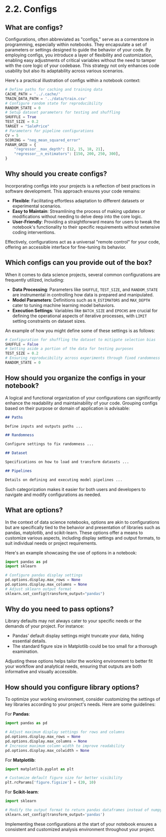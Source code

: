 # 2.2. Configs

## What are configs?

Configurations, often abbreviated as "configs," serve as a cornerstone in programming, especially within notebooks. They encapsulate a set of parameters or settings designed to guide the behavior of your code. By employing configs, you introduce a layer of flexibility and customization, enabling easy adjustments of critical variables without the need to tamper with the core logic of your codebase. This strategy not only enhances code usability but also its adaptability across various scenarios.

Here's a practical illustration of configs within a notebook context:

```python
# Define paths for caching and training data
CACHE_PATH = '../.cache/'
TRAIN_DATA_PATH = '../data/train.csv'
# Configure random state for reproducibility
RANDOM_STATE = 0
# Setup dataset parameters for testing and shuffling
SHUFFLE = True
TEST_SIZE = 0.2
TARGET = "SalePrice"
# Parameters for pipeline configurations
CV = 5
SCORING = "neg_mean_squared_error"
PARAM_GRID = {
    "regressor__max_depth": [12, 15, 18, 21],
    "regressor__n_estimators": [150, 200, 250, 300],
}
```

## Why should you create configs?

Incorporating configs into your projects is a reflection of best practices in software development. This approach ensures your code remains:

- **Flexible**: Facilitating effortless adaptation to different datasets or experimental scenarios.
- **Easy to Maintain**: Streamlining the process of making updates or modifications without needing to delve deep into the core logic.
- **User-Friendly**: Providing a straightforward means for users to tweak the notebook's functionality to their specific requirements without extensive coding interventions.

Effectively, configurations act as a universal "remote control" for your code, offering an accessible interface for fine-tuning its behavior.

## Which configs can you provide out of the box?

When it comes to data science projects, several common configurations are frequently utilized, including:

- **Data Processing**: Parameters like `SHUFFLE`, `TEST_SIZE`, and `RANDOM_STATE` are instrumental in controlling how data is prepared and manipulated.
- **Model Parameters**: Definitions such as `N_ESTIMATORS` and `MAX_DEPTH` cater to tuning machine learning model behaviors.
- **Execution Settings**: Variables like `BATCH_SIZE` and `EPOCHS` are crucial for defining the operational aspects of iterative processes, with `LIMIT` setting constraints on dataset sizes.

An example of how you might define some of these settings is as follows:

```python
# Configuration for shuffling the dataset to mitigate selection bias
SHUFFLE = False
# Setting aside a portion of the data for testing purposes
TEST_SIZE = 0.2
# Ensuring reproducibility across experiments through fixed randomness
RANDOM_STATE = 0
```

## How should you organize the configs in your notebook?

A logical and functional organization of your configurations can significantly enhance the readability and maintainability of your code. Grouping configs based on their purpose or domain of application is advisable:

```markdown
## Paths

Define inputs and outputs paths ...

## Randomness

Configure settings to fix randomness ...

## Dataset

Specifications on how to load and transform datasets ...

## Pipelines

Details on defining and executing model pipelines ...
```

Such categorization makes it easier for both users and developers to navigate and modify configurations as needed.

## What are options?

In the context of data science notebooks, options are akin to configurations but are specifically tied to the behavior and presentation of libraries such as pandas, matplotlib, and scikit-learn. These options offer a means to customize various aspects, including display settings and output formats, to suit individual needs or project requirements.

Here's an example showcasing the use of options in a notebook:

```python
import pandas as pd
import sklearn

# Configure pandas display settings
pd.options.display.max_rows = None
pd.options.display.max_columns = None
# Adjust sklearn output format
sklearn.set_config(transform_output="pandas")
```

## Why do you need to pass options?

Library defaults may not always cater to your specific needs or the demands of your project. For instance:

- Pandas' default display settings might truncate your data, hiding essential details.
- The standard figure size in Matplotlib could be too small for a thorough examination.

Adjusting these options helps tailor the working environment to better fit your workflow and analytical needs, ensuring that outputs are both informative and visually accessible.

## How should you configure library options?

To optimize your working environment, consider customizing the settings of key libraries according to your project's needs. Here are some guidelines:

For **Pandas**:

```python
import pandas as pd

# Adjust maximum display settings for rows and columns
pd.options.display.max_rows = None
pd.options.display.max_columns = None
# Increase maximum column width to improve readability
pd.options.display.max_colwidth = None
```

For **Matplotlib**:

```python
import matplotlib.pyplot as plt

# Customize default figure size for better visibility
plt.rcParams['figure.figsize'] = (20, 10)
```

For **Scikit-learn**:

```python
import sklearn

# Modify the output format to return pandas dataframes instead of numpy arrays
sklearn.set_config(transform_output='pandas')
```

Implementing these configurations at the start of your notebook ensures a consistent and customized analysis environment throughout your project.